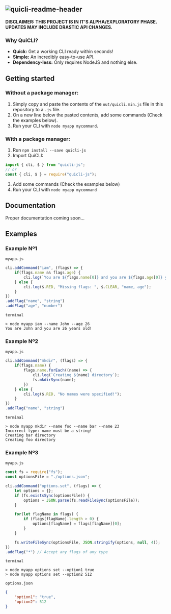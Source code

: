 ![quicli-readme-header](https://user-images.githubusercontent.com/21268739/111079766-b566c100-84fb-11eb-9e49-2f5192741a06.png)
---
**DISCLAIMER: THIS PROJECT IS IN IT'S ALPHA/EXPLORATORY PHASE. UPDATES MAY INCLUDE DRASTIC API CHANGES.**
### Why QuiCLI?

 * **Quick:** Get a working CLI ready within seconds!
 * **Simple:** An incredibly easy-to-use API.
 * **Dependency-less:** Only requires NodeJS and nothing else.

## Getting started

### Without a package manager:
1. Simply copy and paste the contents of the `out/quicli.min.js` file in this repository to a `.js` file.
2. On a new line below the pasted contents, add some commands (Check the examples below).
3. Run your CLI with `node myapp mycommand`.

### With a package manager:
1. Run `npm install --save quicli-js`
2. Import QuiCLI:
```js
import { cli, $ } from "quicli-js";
// or
const { cli, $ } = require("quicli-js");
```
3. Add some commands (Check the examples below)
4. Run your CLI with `node myapp mycommand`

## Documentation

Proper documentation coming soon...

## Examples

### Example Nº1
`myapp.js`
```js
cli.addCommand("iam", (flags) => {
    if(flags.name && flags.age) {
        cli.log(`You are ${flags.name[0]} and you are ${flags.age[0]} years old!`);
    } else {
        cli.log($.RED, "Missing flags: ", $.CLEAR, "name, age");
    }
})
.addFlag("name", "string")
.addFlag("age", "number")
```
`terminal`
```shell
> node myapp iam --name John --age 26
You are John and you are 26 years old!
```
### Example Nº2
`myapp.js`
```js
cli.addCommand("mkdir", (flags) => {
    if(flags.name) {
        flags.name.forEach((name) => {
            cli.log(`Creating ${name} directory`);
            fs.mkdirSync(name);
        })
    } else {
        cli.log($.RED, "No names were specified!");
    }
})
.addFlag("name", "string")
```
`terminal`
```shell
> node myapp mkdir --name foo --name bar --name 23
Incorrect type: name must be a string!
Creating bar directory
Creating foo directory
```
### Example Nº3
`myapp.js`
```js
const fs = require("fs");
const optionsFile = "./options.json";

cli.addCommand("options.set", (flags) => {
    let options = {};
    if (fs.existsSync(optionsFile)) {
        options = JSON.parse(fs.readFileSync(optionsFile));
    }

    for(let flagName in flags) {
        if (flags[flagName].length > 0) {
            options[flagName] = flags[flagName][0];
        }
    }

    fs.writeFileSync(optionsFile, JSON.stringify(options, null, 4));
})
.addFlag("*") // Accept any flags of any type
```
`terminal`
```shell
> node myapp options set --option1 true
> node myapp options set --option2 512
```
`options.json`
```json
{
    "option1": "true",
    "option2": 512
}
```
